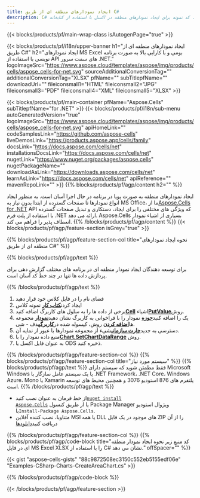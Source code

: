 ```yaml
---
title: ایجاد نمودارهای منطقه ای از طریق C#
description: C# کد نمونه برای ایجاد نمودارهای منطقه در اکسل با استفاده از کتابخانه .NET. از این کد برای ایجاد نمودار منطقه در MS Excel در VB.NET، Asp.NET یا هر برنامه مبتنی بر .NET استفاده کنید.
---
```

{{< blocks/products/pf/main-wrap-class isAutogenPage="true" >}}

{{< blocks/products/pf/i18n/upper-banner h1="ایجاد نمودارهای منطقه ای از طریق C#" h2="ایجاد نمودارهای MS Excel بومی و با کارایی بالا به صورت برنامه نویسی با استفاده از API های سمت سرور .NET." logoImageSrc="https://www.aspose.cloud/templates/aspose/img/products/cells/aspose_cells-for-net.svg" sourceAdditionalConversionTag="" additionalConversionTag="XLSX" pfName="" subTitlepfName="" downloadUrl="" fileiconsmall1="HTML" fileiconsmall2="JPG" fileiconsmall3="PDF" fileiconsmall4="XML" fileiconsmall5="XLSX" >}}

{{< blocks/products/pf/main-container pfName="Aspose.Cells" subTitlepfName="for .NET" >}}
{{< blocks/products/pf/i18n/sub-menu autoGeneratedVersion="true" logoImageSrc="https://www.aspose.cloud/templates/aspose/img/products/cells/aspose_cells-for-net.svg" apiHomeLink="" codeSamplesLink="https://github.com/aspose-cells" liveDemosLink="https://products.aspose.app/cells/family" docsLink="https://docs.aspose.com/cells/net" installationsDocsLink="https://docs.aspose.com/cells/net" nugetLink="https://www.nuget.org/packages/aspose.cells" nugetPackageName="" downloadAsLink="https://downloads.aspose.com/cells/net" learnAsLink="https://docs.aspose.com/cells/net" apiReference="" mavenRepoLink="" >}}
{{% blocks/products/pf/agp/content h2="" %}}

ایجاد نمودارهای منطقه به صورت پویا در برنامه در حال اجرا آسان است. به منظور ایجاد انواع نمودارها تا صفحات گسترده از ابتدا بدون نیاز به MS Office، ما از[Aspose.Cells for .NET](https://products.aspose.com/cells/net) API که ویژگی های مختلفی را برای ایجاد، دستکاری و تبدیل صفحات گسترده با استفاده از پلت فرم .NET ارائه می دهد. Aspose.Cells بسیاری از اشیاء نمودار انعطاف پذیر را فراهم می کند.
{{% /blocks/products/pf/agp/content %}}
{{< blocks/products/pf/agp/feature-section isGrey="true" >}}

{{% blocks/products/pf/agp/feature-section-col title="نحوه ایجاد نمودارهای منطقه ای از طریق C#" %}}

{{% blocks/products/pf/agp/text %}}

برای توسعه دهندگان ایجاد نمودار منطقه ای در برنامه های مختلف گزارش دهی برای پردازش داده ها تنها در چند خط کد آسان است.

{{% /blocks/products/pf/agp/text %}}

1. فضای نام را در فایل کلاس خود قرار دهید
1.  ايجاد كردن[**کتاب کار**](https://reference.aspose.com/cells/net/aspose.cells/workbook) نمونه کلاس
1.  برخی از داده ها را به سلول های کاربرگ اضافه کنید[**Cell**](https://reference.aspose.com/cells/net/aspose.cells/cell) اشیاء[**PutValue**](https://reference.aspose.com/cells/net/aspose.cells/cell/methods/putvalue/index)روش.
1.  یک را اضافه کنید[**حوزه**](https://reference.aspose.com/cells/net/aspose.cells.charts/charttype) نمودار را با فراخوانی به کاربرگ نشان دهید[**نمودار**](https://reference.aspose.com/cells/net/aspose.cells.charts/chartcollection) مجموعه ها[**اضافه کردن**](https://reference.aspose.com/cells/net/aspose.cells.charts/chartcollection/methods/add) روش، کپسوله شده در[**کاربرگ**](https://reference.aspose.com/cells/net/aspose.cells/worksheet)هدف - شی.
1.  دسترسی به جدید[**چارت سازمانی**](https://reference.aspose.com/cells/net/aspose.cells.charts/chart)شیء از مجموعه نمودارها با عبور از نمایه آن.
1.  منبع داده نمودار را با[**Chart.SetChartDataRange**](https://https://reference.aspose.com/cells/net/aspose.cells.charts/chart/methods/setchartdatarange) روش.
1. به عنوان فایل اکسل یا ODS ذخیره کنید.

{{% /blocks/products/pf/agp/feature-section-col %}}
{{% blocks/products/pf/agp/feature-section-col title="سیستم مورد نیاز" %}}
{{% blocks/products/pf/agp/text %}}
فقط مطمئن شوید که سیستم دارای Microsoft Windows یا یک سیستم عامل سازگار با .NET Framework، .NET Core، Windows Azure، Mono یا Xamarin پلتفرم های 876 استودیو 3076 و همچنین محیط های توسعه است.
{{% /blocks/products/pf/agp/text %}}
-  از خط فرمان به عنوان نصب کنید<code><a href="https://downloads.aspose.com/cells/net">nuget install Aspose.Cells</a></code> یا از طریق کنسول Package Manager ویژوال استودیو با<code>Install-Package Aspose.Cells</code>.
-  متناوبا، نصب کننده آفلاین MSI یا همه DLL های موجود در یک فایل ZIP را از آن دریافت کنید<a href="https://downloads.aspose.com/cells/net">دانلودها</a>

{{% /blocks/products/pf/agp/feature-section-col %}}
{{% blocks/products/pf/agp/code-block title="کد منبع زیر نحوه ایجاد نمودار منطقه ای در فایل MS Excel XLSX را با استفاده از C# نشان می دهد." offSpacer="" %}}

{{< gist "aspose-cells-gists" "88c9872508ec3150c552eb5155edf06e" "Examples-CSharp-Charts-CreateAreaChart.cs" >}}

{{% /blocks/products/pf/agp/code-block %}}

{{< /blocks/products/pf/agp/feature-section >}}

<!-- aboutfile Starts -->

